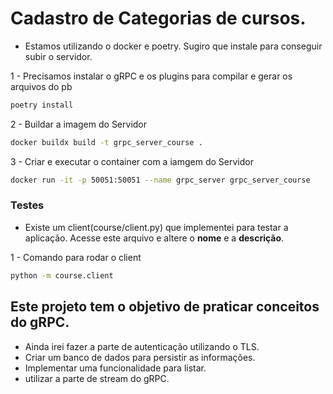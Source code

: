 # Cadastro de Categorias de cursos.

- Estamos utilizando o docker e poetry. Sugiro que instale para conseguir subir o servidor.

1 - Precisamos instalar o gRPC e os plugins para compilar e gerar os arquivos do pb

```bash
poetry install
```

2 - Buildar a imagem do Servidor

```bash
docker buildx build -t grpc_server_course .
```

3 - Criar e executar o container com a iamgem do Servidor

```bash
docker run -it -p 50051:50051 --name grpc_server grpc_server_course
```

### Testes

  - Existe um client(course/client.py) que implementei para testar a aplicação. Acesse este arquivo e altere o **nome** e a **descrição**.

1 - Comando para rodar o client 

```bash
python -m course.client
```


## Este projeto tem o objetivo de praticar conceitos do gRPC.
- Ainda irei fazer a parte de autenticação utilizando o TLS.
- Criar um banco de dados para persistir as informações.
- Implementar uma funcionalidade para listar.
- utilizar a parte de stream do gRPC.
